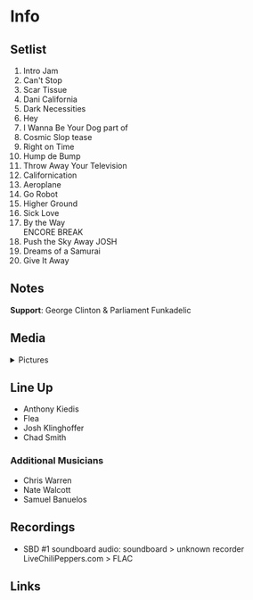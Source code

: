 # Info

## Setlist

1. Intro Jam
2. Can't Stop
3. Scar Tissue
4. Dani California
5. Dark Necessities
6. Hey
7. I Wanna Be Your Dog part of
8. Cosmic Slop tease
9. Right on Time
10. Hump de Bump
11. Throw Away Your Television
12. Californication
13. Aeroplane
14. Go Robot
15. Higher Ground
16. Sick Love
17. By the Way
<br> ENCORE BREAK
18. Push the Sky Away JOSH
19. Dreams of a Samurai
20. Give It Away

## Notes

**Support**: George Clinton & Parliament Funkadelic

## Media 

<details>
  <summary>Pictures</summary>
  <!--<img alt="Setlist" title="Setlist" src="_.jpg" height="200" />-->
</details>

## Line Up

* Anthony Kiedis
* Flea
* Josh Klinghoffer
* Chad Smith

### Additional Musicians

* Chris Warren  
* Nate Walcott  
* Samuel Banuelos

## Recordings

* SBD #1 soundboard audio: soundboard > unknown recorder LiveChiliPeppers.com > FLAC

## Links